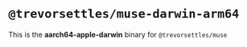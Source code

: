 # `@trevorsettles/muse-darwin-arm64`

This is the **aarch64-apple-darwin** binary for `@trevorsettles/muse`
